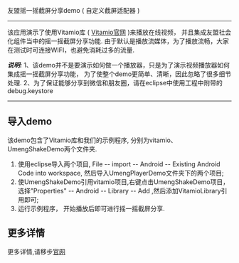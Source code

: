 
友盟摇一摇截屏分享demo ( 自定义截屏适配器 )

----------------

   该应用演示了使用Vitamio库 ( [Vitamio官网](http://www.vitamio.org/) )来播放在线视频， 并且集成友盟社会化组件当中的摇一摇截屏分享功能.
由于默认是播放流媒体，为了播放流畅，大家在测试时可连接WIFI，也避免消耗过多的流量. 

***说明:***
   1、该demo并不是要演示如何做一个播放器，只是为了演示视频播放器如何集成摇一摇截屏分享功能，
为了使整个demo更简单、清晰，因此忽略了很多细节处理.
   2、为了保证能够分享到微信和朋友圈，请在eclipse中使用工程中附带的debug.keystore


----------------    
      

导入demo
------------
该demo包含了Vitamio库和我们的示例程序, 分别为vitamio、UmengShakeDemo两个文件夹.

1. 使用eclipse导入两个项目, File -- import -- Android -- Existing Android Code into workspace, 然后导入UmengPlayerDemo文件夹下的两个项目;
2. 使UmengShakeDemo引用vitamio项目,右键点击UmengShakeDemo项目， 选择"Properties" -- Android -- Library -- Add ,然后添加VitamioLibrary引用即可;
3. 运行示例程序， 开始播放后即可进行摇一摇截屏分享.


更多详情
-------

更多详情,请移步[官网](http://www.umeng.com/component_social)



